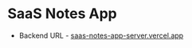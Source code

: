 # SaaS Notes App

- Backend URL - [saas-notes-app-server.vercel.app](https://saas-notes-app-server.vercel.app/)